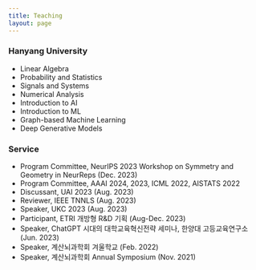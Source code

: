 ```yaml
---
title: Teaching
layout: page
---
```


<h3>Hanyang University</h3>
<ul>
<li>Linear Algebra</li>
<li>Probability and Statistics</li>
<li>Signals and Systems</li>
<li>Numerical Analysis</li>
<li>Introduction to AI</li>
<li>Introduction to ML</li>
<li>Graph-based Machine Learning</li>
<li>Deep Generative Models</li>
</ul>

<h3>Service</h3>
<ul>
<li>Program Committee, NeurIPS 2023 Workshop on Symmetry and Geometry in NeurReps (Dec. 2023)</li>
<li>Program Committee, AAAI 2024, 2023, ICML 2022, AISTATS 2022</li>
<li>Discussant, UAI 2023 (Aug. 2023)</li>
<li>Reviewer, IEEE TNNLS (Aug. 2023)</li>
<li>Speaker, UKC 2023 (Aug. 2023)</li>
<li>Participant, ETRI 개방형 R&D 기획 (Aug-Dec. 2023)</li>
<li>Speaker, ChatGPT 시대의 대학교육혁신전략 세미나, 한양대 고등교육연구소 (Jun. 2023)</li>
<li>Speaker, 계산뇌과학회 겨울학교 (Feb. 2022)</li>
<li>Speaker, 계산뇌과학회 Annual Symposium (Nov. 2021)</li>
</ul>

